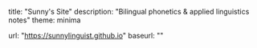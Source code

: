 title: "Sunny's Site"
description: "Bilingual phonetics & applied linguistics notes"
theme: minima

url: "https://sunnylinguist.github.io"
baseurl: ""
